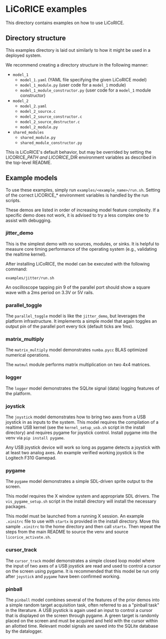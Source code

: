 # LiCoRICE examples

This directory contains examples on how to use LiCoRICE.

## Directory structure

This examples directory is laid out similarly to how it might be used in a deployed system.

We recommend creating a directory structure in the following manner:

* `model_1`
  * `model_1.yaml` (YAML file specifying the given LiCoRICE model)
  * `model_1_module.py` (user code for a `model_1` module)
  * `model_1_module_constructor.py` (user code for a `model_1` module constructor)
* `model_2`
  * `model_2.yaml`
  * `model_2_source.c`
  * `model_2_source_constructor.c`
  * `model_2_source_destructor.c`
  * `model_2_module.py`
* `shared_modules`
  * `shared_module.py`
  * `shared_module_constructor.py`

This is LiCoRICE's default behavior, but may be overrided by setting the LICORICE_*_PATH and LICORICE_*_DIR environment variables as described in the top-level README.

## Example models

To use these examples, simply run `examples/<example_name>/run.sh`. Setting of the correct LICORICE_* environment variables is handled by the run scripts.

These demos are listed in order of increasing model feature complexity.
If a specific demo does not work, it is advised to try a less complex one to assist with debugging.

### jitter\_demo

This is the simplest demo with no sources, modules, or sinks.
It is helpful to measure core timing performance of the operating system (e.g., validating the realtime kernel).

After installing LiCoRICE, the model can be executed with the following command:

`examples/jitter/run.sh`

An oscilloscope tapping pin 9 of the parallel port should show a square wave with a 2ms period on 3.3V or 5V rails.

### parallel\_toggle

The `parallel_toggle` model is like the `jitter_demo`, but leverages the platform infrastructure.
It implements a simple model that again toggles an output pin of the parallel port every tick (default ticks are 1ms).

### matrix\_multiply

The `matrix_multiply` model demonstrates `numba.pycc` BLAS optimized numerical operations.

The `matmul` module performs matrix multiplication on two 4x4 matrices.

### logger

The `logger` model demonstrates the SQLite signal (data) logging features of the platform.

### joystick

The `joystick` model demonstrates how to bring two axes from a USB joystick in as inputs to the system.
This model requires the compilation of a realtime USB kernel (see the `kernel_setup_usb.sh` script in the install directory) and requires pygame for joystick control.
Install pygame into the venv via `pip install pygame`.

Any USB joystick device will work so long as pygame detects a joystick with at least two analog axes.
An example verified working joystick is the Logitech F310 Gamepad.

### pygame

The `pygame` model demonstrates a simple SDL-driven sprite output to the screen.

This model requires the X window system and appropriate SDL drivers.
The `vis_pygame_setup.sh` script in the install directory will install the necessary packages.

This model must be launched from a running X session.
An example `.xinitrc` file to use with `startx` is provided in the install directory.
Move this sample `.xinitrc` to the home directory and then call `startx`.
Then repeat the steps from the main README to source the venv and source `licorice_activate.sh`.

### cursor\_track

The `cursor_track` model demonstrates a simple closed loop model where the input of two axes of a USB joystick are read and used to control a cursor on the screen using pygame.
It is recommended that this model be run only after `joystick` and `pygame` have been confirmed working.

### pinball

The `pinball` model combines several of the features of the prior demos into a simple random target acquisition task, often referred to as a "pinball task" in the literature.
A USB joystick is again used an input to control a cursor that is displayed on the screen through pygame.
A green target is randomly placed on the screen and must be acquired and held with the cursor within an allotted time.
Relevant model signals are saved into the SQLite database by the datalogger.
